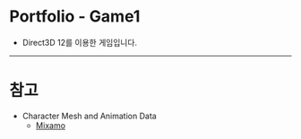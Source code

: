 # Portfolio - Game1
- Direct3D 12를 이용한 게임입니다.

---

# 참고 
- Character Mesh and Animation Data
    - [Mixamo](https://www.mixamo.com/#/)
